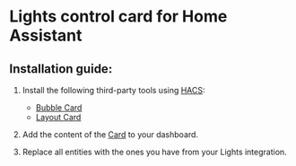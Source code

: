 # Lights control card for Home Assistant


## Installation guide: 

1. Install the following third-party tools using [HACS](https://www.hacs.xyz/):
    - [Bubble Card](https://github.com/Cyberjunky/Home-Assistant-Lovelace-Bubble-Card)
    - [Layout Card](https://github.com/thomasloven/lovelace-layout-card)

2. Add the content of the [Card](card_lights_dimmer.yaml) to your dashboard.

3. Replace all entities with the ones you have from your Lights integration.
